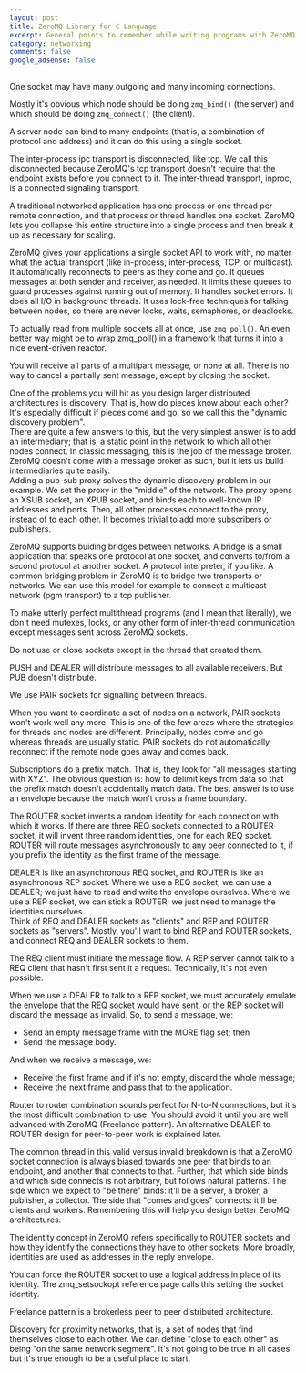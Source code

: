 ```yaml
---
layout: post
title: ZeroMQ Library for C Language
excerpt: General points to remember while writing programs with ZeroMQ library.
category: networking
comments: false
google_adsense: false
---
```

One socket may have many outgoing and many incoming connections.

Mostly it's obvious which node should be doing `zmq_bind()` (the server) and which should be doing `zmq_connect()` (the client).

A server node can bind to many endpoints (that is, a combination of protocol and address) and it can do this using a single socket.

The inter-process ipc transport is disconnected, like tcp. We call this disconnected because ZeroMQ's tcp transport doesn't require that the endpoint exists before you connect to it. The inter-thread transport, inproc, is a connected signaling transport. 

A traditional networked application has one process or one thread per remote connection, and that process or thread handles one socket. ZeroMQ lets you collapse this entire structure into a single process and then break it up as necessary for scaling.

ZeroMQ gives your applications a single socket API to work with, no matter what the actual transport (like in-process, inter-process, TCP, or multicast). It automatically reconnects to peers as they come and go. It queues messages at both sender and receiver, as needed. It limits these queues to guard processes against running out of memory. It handles socket errors. It does all I/O in background threads. It uses lock-free techniques for talking between nodes, so there are never locks, waits, semaphores, or deadlocks.

To actually read from multiple sockets all at once, use `zmq_poll()`. An even better way might be to wrap zmq_poll() in a framework that turns it into a nice event-driven reactor.

You will receive all parts of a multipart message, or none at all. There is no way to cancel a partially sent message, except by closing the socket.

One of the problems you will hit as you design larger distributed architectures is discovery. That is, how do pieces know about each other? It's especially difficult if pieces come and go, so we call this the "dynamic discovery problem".  
There are quite a few answers to this, but the very simplest answer is to add an intermediary; that is, a static point in the network to which all other nodes connect. In classic messaging, this is the job of the message broker. ZeroMQ doesn't come with a message broker as such, but it lets us build intermediaries quite easily.  
Adding a pub-sub proxy solves the dynamic discovery problem in our example. We set the proxy in the "middle" of the network. The proxy opens an XSUB socket, an XPUB socket, and binds each to well-known IP addresses and ports. Then, all other processes connect to the proxy, instead of to each other. It becomes trivial to add more subscribers or publishers.

ZeroMQ supports buiding bridges between networks. A bridge is a small application that speaks one protocol at one socket, and converts to/from a second protocol at another socket. A protocol interpreter, if you like. A common bridging problem in ZeroMQ is to bridge two transports or networks. We can use this model for example to connect a multicast network (pgm transport) to a tcp publisher.

To make utterly perfect multithread programs (and I mean that literally), we don't need mutexes, locks, or any other form of inter-thread communication except messages sent across ZeroMQ sockets.

Do not use or close sockets except in the thread that created them.

PUSH and DEALER will distribute messages to all available receivers. But PUB doesn't distribute.

We use PAIR sockets for signalling between threads.

When you want to coordinate a set of nodes on a network, PAIR sockets won't work well any more. This is one of the few areas where the strategies for threads and nodes are different. Principally, nodes come and go whereas threads are usually static. PAIR sockets do not automatically reconnect if the remote node goes away and comes back.

Subscriptions do a prefix match. That is, they look for "all messages starting with XYZ". The obvious question is: how to delimit keys from data so that the prefix match doesn't accidentally match data. The best answer is to use an envelope because the match won't cross a frame boundary.

The ROUTER socket invents a random identity for each connection with which it works. If there are three REQ sockets connected to a ROUTER socket, it will invent three random identities, one for each REQ socket. ROUTER will route messages asynchronously to any peer connected to it, if you prefix the identity as the first frame of the message.

DEALER is like an asynchronous REQ socket, and ROUTER is like an asynchronous REP socket. Where we use a REQ socket, we can use a DEALER; we just have to read and write the envelope ourselves. Where we use a REP socket, we can stick a ROUTER; we just need to manage the identities ourselves.  
Think of REQ and DEALER sockets as "clients" and REP and ROUTER sockets as "servers". Mostly, you'll want to bind REP and ROUTER sockets, and connect REQ and DEALER sockets to them.

The REQ client must initiate the message flow. A REP server cannot talk to a REQ client that hasn't first sent it a request. Technically, it's not even possible.

When we use a DEALER to talk to a REP socket, we must accurately emulate the envelope that the REQ socket would have sent, or the REP socket will discard the message as invalid. So, to send a message, we:  
* Send an empty message frame with the MORE flag set; then
* Send the message body.  

And when we receive a message, we:  
* Receive the first frame and if it's not empty, discard the whole message;
* Receive the next frame and pass that to the application.

Router to router combination sounds perfect for N-to-N connections, but it's the most difficult combination to use. You should avoid it until you are well advanced with ZeroMQ (Freelance pattern). An alternative DEALER to ROUTER design for peer-to-peer work is explained later.

The common thread in this valid versus invalid breakdown is that a ZeroMQ socket connection is always biased towards one peer that binds to an endpoint, and another that connects to that. Further, that which side binds and which side connects is not arbitrary, but follows natural patterns. The side which we expect to "be there" binds: it'll be a server, a broker, a publisher, a collector. The side that "comes and goes" connects: it'll be clients and workers. Remembering this will help you design better ZeroMQ architectures.

The identity concept in ZeroMQ refers specifically to ROUTER sockets and how they identify the connections they have to other sockets. More broadly, identities are used as addresses in the reply envelope.

You can force the ROUTER socket to use a logical address in place of its identity. The zmq_setsockopt reference page calls this setting the socket identity.

Freelance pattern is a brokerless peer to peer distributed architecture.

Discovery for proximity networks, that is, a set of nodes that find themselves close to each other. We can define "close to each other" as being "on the same network segment". It's not going to be true in all cases but it's true enough to be a useful place to start.
